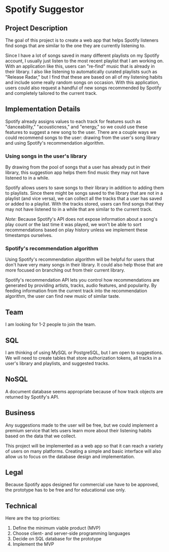 # Spotify Suggestor
## Project Description
The goal of this project is to create a web app that helps Spotify listeners find songs that are similar to the one they are currently listening to.

Since I have a lot of songs saved in many different playlists on my Spotify account, I usually just listen to the most recent playlist that I am working on. With an application like this, users can "re-find" music that is already in their library. I also like listening to automatically curated playlists such as "Release Radar," but I find that these are based on all of my listening habits and include some really random songs on occasion. With this application, users could also request a handful of new songs recommended by Spotify and completely tailored to the current track.

## Implementation Details
Spotify already assigns values to each track for features such as "danceability," "acousticness," and "energy," so we could use these features to suggest a new song to the user. There are a couple ways we could recommend songs to the user: drawing from the user's song library and using Spotify's recommendation algorithm. 

### Using songs in the user's library
By drawing from the pool of songs that a user has already put in their library, this suggestion app helps them find music they may not have listened to in a while.

Spotify allows users to save songs to their library in addition to adding them to playlists. Since there might be songs saved to the library that are not in a playlist (and vice versa), we can collect all the tracks that a user has saved or added to a playlist. With the tracks stored, users can find songs that they may not have listened to in a while that are similar to the current track.

*Note*: Because Spotify's API does not expose information about a song's play count or the last time it was played, we won't be able to sort recommendations based on play history unless we implement these timestamps ourselves.

### Spotify's recommendation algorithm
Using Spotify's recommendation algorithm will be helpful for users that don't have very many songs in their library. It could also help those that are more focused on branching out from their current library.

Spotify's recommendation API lets you control how recommendations are generated by providing artists, tracks, audio features, and popularity. By feeding information from the current track into the recommendation algorithm, the user can find new music of similar taste.

## Team
I am looking for 1-2 people to join the team.

## SQL
I am thinking of using MySQL or PostgreSQL, but I am open to suggestions. We will need to create tables that store authorization tokens, all tracks in a user's library and playlists, and suggested tracks.

## NoSQL
A document database seems appropriate because of how track objects are returned by Spotify's API.

## Business
Any suggestions made to the user will be free, but we could implement a premium service that lets users learn more about their listening habits based on the data that we collect.

This project will be implemented as a web app so that it can reach a variety of users on many platforms. Creating a simple and basic interface will also allow us to focus on the database design and implementation.

## Legal
Because Spotify apps designed for commercial use have to be approved, the prototype has to be free and for educational use only.

## Technical
Here are the top priorities:
1. Define the minimum viable product (MVP)
1. Choose client- and server-side programming languages
1. Decide on SQL database for the prototype
1. Implement the MVP
